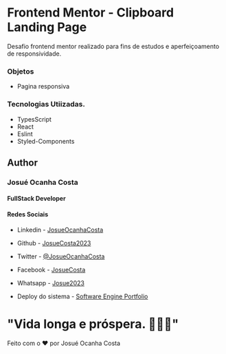 # Frontend Mentor - Clipboard Landing Page

Desafio frontend mentor realizado para fins de estudos e aperfeiçoamento de responsividade.


### Objetos
- Pagina responsiva


### Tecnologias Utiizadas.
 * TypesScript
 * React
 * Eslint
 * Styled-Components


## Author
### Josué Ocanha Costa
#### FullStack Developer
#### Redes Sociais

- Linkedin - [JosueOcanhaCosta](https://www.linkedin.com/in/josue-ocanha-costa/)
- Github - [JosueCosta2023](https://github.com/JosueCosta2023)
- Twitter - [@JosueOcanhaCosta](https://twitter.com/josue_ocanha)
- Facebook - [JosueCosta](https://www.facebook.com/JosueOcanhaCosta2023)
- Whatsapp - [Josue2023](https://wa.me/5565996408371?text=Ol%C3%A1%2C+encontrei+seu+whatsapp+no+Github.+Gostaria+de+falar+sobre+seus+projetos.)

- Deploy do sistema - [Software Engine Portfolio](https://test-hypesoft-josue-august-2024.vercel.app/)

# "Vida longa e próspera. 🖖🖖🖖"

Feito com o ❤️ por Josué Ocanha Costa
